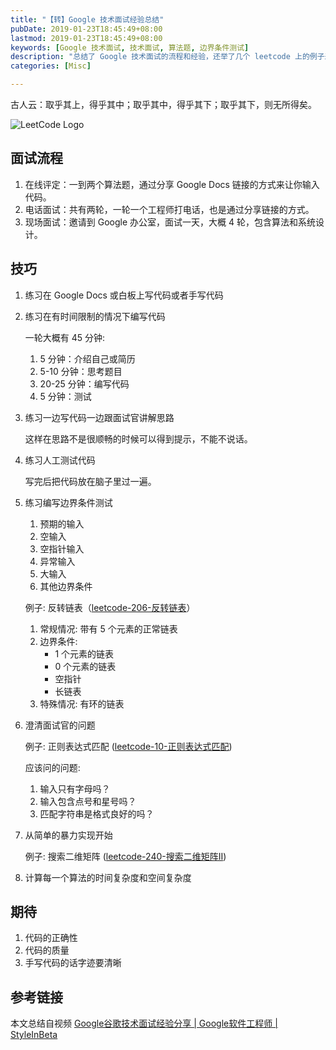 ```yaml
---
title: "【转】Google 技术面试经验总结"
pubDate: 2019-01-23T18:45:49+08:00
lastmod: 2019-01-23T18:45:49+08:00
keywords: [Google 技术面试, 技术面试, 算法题, 边界条件测试]
description: "总结了 Google 技术面试的流程和经验，还举了几个 leetcode 上的例子来说明边界条件测试。"
categories: [Misc]

---
```


古人云：取乎其上，得乎其中；取乎其中，得乎其下；取乎其下，则无所得矣。

![LeetCode Logo](/images/how-to-crack-google-coding-interview/leetcode-logo.webp "LeetCode Logo")

## 面试流程

1. 在线评定：一到两个算法题，通过分享 Google Docs 链接的方式来让你输入代码。
2. 电话面试：共有两轮，一轮一个工程师打电话，也是通过分享链接的方式。
3. 现场面试：邀请到 Google 办公室，面试一天，大概 4 轮，包含算法和系统设计。

## 技巧

1. 练习在 Google Docs 或白板上写代码或者手写代码

2. 练习在有时间限制的情况下编写代码

    一轮大概有 45 分钟:

    1. 5 分钟：介绍自己或简历
    2. 5-10 分钟：思考题目
    3. 20-25 分钟：编写代码
    4. 5 分钟：测试

3. 练习一边写代码一边跟面试官讲解思路

    这样在思路不是很顺畅的时候可以得到提示，不能不说话。

4. 练习人工测试代码

    写完后把代码放在脑子里过一遍。

5. 练习编写边界条件测试

    1. 预期的输入
    2. 空输入
    3. 空指针输入
    4. 异常输入
    5. 大输入
    6. 其他边界条件

    例子: 反转链表（[leetcode-206-反转链表](https://leetcode-cn.com/problems/reverse-linked-list/ "leetcode-206-反转链表")）

    1. 常规情况: 带有 5 个元素的正常链表
    2. 边界条件:
        * 1 个元素的链表
        * 0 个元素的链表
        * 空指针
        * 长链表
    3. 特殊情况: 有环的链表

6. 澄清面试官的问题

    例子: 正则表达式匹配 ([leetcode-10-正则表达式匹配](https://leetcode-cn.com/problems/regular-expression-matching/ "leetcode-10-正则表达式匹配"))

    应该问的问题:

    1. 输入只有字母吗？
    2. 输入包含点号和星号吗？
    3. 匹配字符串是格式良好的吗？

7. 从简单的暴力实现开始

    例子: 搜索二维矩阵 ([leetcode-240-搜索二维矩阵II](https://leetcode-cn.com/problems/search-a-2d-matrix-ii/ "leetcode-240-搜索二维矩阵II"))

8. 计算每一个算法的时间复杂度和空间复杂度

## 期待

1. 代码的正确性
2. 代码的质量
3. 手写代码的话字迹要清晰

## 参考链接

本文总结自视频 [Google谷歌技术面试经验分享 | Google软件工程师 | StyleInBeta](https://www.bilibili.com/video/av41269529 "Google谷歌技术面试经验分享 | Google软件工程师 | StyleInBeta")